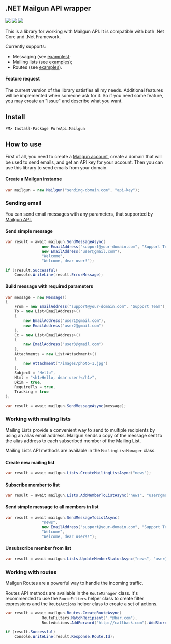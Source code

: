 ## .NET Mailgun API wrapper

<a href="https://www.nuget.org/packages/PureApi.Mailgun/"><img src="https://img.shields.io/nuget/v/PureApi.Mailgun.svg" /></a>
<a href="https://www.nuget.org/packages/PureApi.Mailgun/"><img src="https://img.shields.io/nuget/dt/PureApi.Mailgun.svg" /></a>
<a href="https://github.com/Groxan/Api.Mailgun/blob/master/LICENSE"><img src="https://img.shields.io/github/license/groxan/Api.Mailgun.svg" /></a>

This is a library for working with Mailgun API. It is compatible with both .Net Core and .Net Framework.

Currently supports:
- Messaging (see [examples](#sending-email));
- Mailing lists (see [examples](#working-with-mailing-lists));
- Routes (see [examples](#working-with-routes)).

#### Feature request
The current version of the library satisfies all my needs. Additional features will be implemented when someone ask for it. So if you need some feature, you may create an "Issue" and describe what you want.

## Install
`PM> Install-Package PureApi.Mailgun`
## How to use
First of all, you need to create a [Mailgun account](https://www.mailgun.com/), create a domain that will be used to send emails, and get an API key for your account. Then you can use this library to send emails from your domain.
#### Create a Mailgun instanse
```csharp
var mailgun = new Mailgun("sending-domain.com", "api-key");
```
### Sending email
You can send email messages with any parameters, that supported by [Mailgun API.](https://documentation.mailgun.com/en/latest/api-sending.html#sending)
#### Send simple message
```csharp
var result = await mailgun.SendMessageAsync(
                new EmailAddress("support@your-domain.com", "Support Team"), // From
                new EmailAddress("user@gmail.com"),                          // To
                "Welcome",                                                   // Subject
                "Welcome, dear user!");                                      // Message

if (!result.Successful)
    Console.WriteLine(result.ErrorMessage);
```
#### Build message with required parameters
```csharp
var message = new Message()
{
    From = new EmailAddress("support@your-domain.com", "Support Team"),
    To = new List<EmailAddress>()
    {
        new EmailAddress("user1@gmail.com"),
        new EmailAddress("user2@gmail.com")
    },
    Cc = new List<EmailAddress>()
    {
        new EmailAddress("user3@gmail.com")
    },
    Attachments = new List<Attachment>()
    {
        new Attachment("/images/photo-1.jpg")
    },
    Subject = "Hello",
    Html = "<h1>Hello, dear user!</h1>",
    Dkim = true,
    RequireTls = true,
    Tracking = true
};

var result = await mailgun.SendMessageAsync(message);
```
### Working with mailing lists
Mailing Lists provide a convenient way to send to multiple recipients by using an alias email address. Mailgun sends a copy of the message sent to the alias address to each subscribed member of the Mailing List.

Mailing Lists API methods are available in the `MailingListManager` class.
#### Create new mailing list
```csharp
var result = await mailgun.Lists.CreateMailingListAsync("news");
```
#### Subscribe member to list
```csharp
var result = await mailgun.Lists.AddMemberToListAsync("news", "user@gmail.com");
```
#### Send simple message to all members in list
```csharp
var result = await mailgun.SendMessageToListAsync(
                "news",                                                      // Mailing list
                new EmailAddress("support@your-domain.com", "Support Team"), // From
                "Welcome",                                                   // Subject
                "Welcome, dear users!");                                     // Message
```
#### Unsubscribe member from list
```csharp
var result = await mailgun.Lists.UpdateMemberStatusAsync("news", "user@gmail.com", false);
```
### Working with routes
Mailgun Routes are a powerful way to handle the incoming traffic. 

Routes API methods are available in the `RouteManager` class. It's recommended to use the `RouteFilters` helper class to create filter expressions and the `RouteActions` helper class to create a set of actions.
```csharp
var result = await mailgun.Routes.CreateRouteAsync(
                RouteFilters.MatchRecipient(".*@bar.com"), 
                RouteActions.AddForward("http://callback.com").AddStore());

if (result.Successful)
    Console.WriteLine(result.Response.Route.Id);
```

